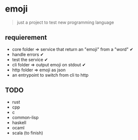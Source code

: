 # emoji

> just a project to test new programming language

## requierement
- core folder => service that return an "emoji" from a "word" ✔
- handle errors ✔
- test the service ✔
- cli folder => output emoji on stdout ✔
- http folder => emoji as json
- an entrypoint to switch from cli to http

## TODO
- rust
- cpp
- c
- common-lisp
- haskell
- ocaml
- scala (to finish)
